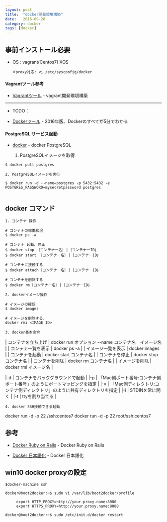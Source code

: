 ```yaml
---
layout: post
title:  "docker開発環境構築"
date:   2016-09-28
category: docker
tags: [docker]
---
```


## 事前インストール必要

- OS : vagrant(Centos7)
       XOS
       
      ※proxy対応: vi /etc/sysconfig/docker


#### Vagrantツール参考

- [Vagrantツール](https://meihaogit.github.io/vagrant/2016/08/31/vagrant-dev.html) - vagrant開発環境構築

---

- TODO：

- [Dockerツール](http://paiza.hatenablog.com/entry/docker_intro) - 2016年版、Dockerのすべてが5分でわかる

#### PostgreSQL サービス起動

- [docker](https://hub.docker.com/_/postgres/) - docker PostgreSQL

    1. PostgreSQLイメージを取得
    
~~~    
$ docker pull postgres   

~~~    
    2. PostgreSQLイメージを実行
    
~~~    
$ docker run -d --name=postgres -p 5432:5432 -e POSTGRES_PASSWORD=mysecretpassword postgres 
    
~~~   

## docker コマンド    

    1. コンテナ 操作
  
~~~ 
# コンテナの稼働状況
$ docker ps -a

# コンテナ 起動、停止
$ docker stop ｛コンテナー名｝|｛コンテナーID｝
$ docker start ｛コンテナー名｝|｛コンテナーID｝ 

# コンテナに接続する
$ docker attach｛コンテナー名｝|｛コンテナーID｝ 

# コンテナを削除する 
$ docker rm｛コンテナー名｝|｛コンテナーID｝ 

~~~    
    2. dockerイメージ操作

~~~    
# イメージの確認
$ docker images

# イメージを削除する．
docker rmi <IMAGE ID>

~~~    

    3. docker基本命令
    
    
| コンテナを立ち上げ | docker run オプション --name コンテナ名　イメージ名  | 
| コンテナ一覧を表示 | docker ps -a                                         | 
| イメージ一覧を表示 | docker images                                        | 
| コンテナを起動 | docker start コンテナ名                                  | 
| コンテナを停止 | docker stop コンテナ名                                   | 
| コンテナを削除 | docker rm コンテナ名                                     | 
| イメージを削除 | docker rmi イメージ名                                    | 


|-d | コンテナをバックグラウンドで起動                                            | 
|-p | 「Mac側ポート番号:コンテナ側ポート番号」のようにポートマッピングを指定      | 
|-v | 「Mac側ディレクトリ:コンテナ側ディレクトリ」のように共有ディレクトリを指定  | 
|-i | STDINを常に開く                                                             | 
|-t | ttyを割り当てる                                                             | 

    4. docker SSH接続できる起動   
    
docker run -d -p 22 <username>/ssh:centos7
docker run -d -p 22 root/ssh:centos7

## 参考

- [Docker Ruby on Rails](http://uxmilk.jp/33604) - Docker Ruby on Rails

- [Docker 日本語化](http://docs.docker.jp/) - Docker 日本語化


## win10 docker proxyの設定    

~~~
$docker-machine ssh

docker@boot2docker:~$ sudo vi /var/lib/boot2docker/profile 

     export HTTP_PROXY=http://your.proxy.name:8080
     export HTTPS_PROXY=http://your.proxy.name:8080

docker@boot2docker:~$ sudo /etc/init.d/docker restart    
~~~


